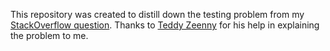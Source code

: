 This repository was created to distill down the testing problem from my [StackOverflow question](http://stackoverflow.com/questions/27851517/ember-integration-testing-hangs-after-visiting-route). Thanks to [Teddy Zeenny](https://github.com/teddyzeenny) for his help in explaining the problem to me.


